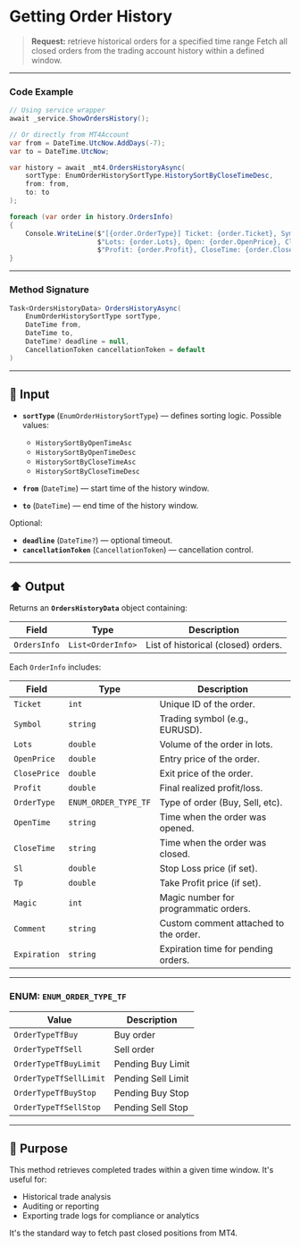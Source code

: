 # Getting Order History

> **Request:** retrieve historical orders for a specified time range
> Fetch all closed orders from the trading account history within a defined window.

---

### Code Example

```csharp
// Using service wrapper
await _service.ShowOrdersHistory();

// Or directly from MT4Account
var from = DateTime.UtcNow.AddDays(-7);
var to = DateTime.UtcNow;

var history = await _mt4.OrdersHistoryAsync(
    sortType: EnumOrderHistorySortType.HistorySortByCloseTimeDesc,
    from: from,
    to: to
);

foreach (var order in history.OrdersInfo)
{
    Console.WriteLine($"[{order.OrderType}] Ticket: {order.Ticket}, Symbol: {order.Symbol}, " +
                      $"Lots: {order.Lots}, Open: {order.OpenPrice}, Close: {order.ClosePrice}, " +
                      $"Profit: {order.Profit}, CloseTime: {order.CloseTime}");
}
```

---

### Method Signature

```csharp
Task<OrdersHistoryData> OrdersHistoryAsync(
    EnumOrderHistorySortType sortType,
    DateTime from,
    DateTime to,
    DateTime? deadline = null,
    CancellationToken cancellationToken = default
)
```

---

## 🔽 Input

* **`sortType`** (`EnumOrderHistorySortType`) — defines sorting logic. Possible values:

  * `HistorySortByOpenTimeAsc`
  * `HistorySortByOpenTimeDesc`
  * `HistorySortByCloseTimeAsc`
  * `HistorySortByCloseTimeDesc`

* **`from`** (`DateTime`) — start time of the history window.

* **`to`** (`DateTime`) — end time of the history window.

Optional:

* **`deadline`** (`DateTime?`) — optional timeout.
* **`cancellationToken`** (`CancellationToken`) — cancellation control.

---

## ⬆️ Output

Returns an **`OrdersHistoryData`** object containing:

| Field        | Type              | Description                         |
| ------------ | ----------------- | ----------------------------------- |
| `OrdersInfo` | `List<OrderInfo>` | List of historical (closed) orders. |

Each `OrderInfo` includes:

| Field        | Type                 | Description                           |
| ------------ | -------------------- | ------------------------------------- |
| `Ticket`     | `int`                | Unique ID of the order.               |
| `Symbol`     | `string`             | Trading symbol (e.g., EURUSD).        |
| `Lots`       | `double`             | Volume of the order in lots.          |
| `OpenPrice`  | `double`             | Entry price of the order.             |
| `ClosePrice` | `double`             | Exit price of the order.              |
| `Profit`     | `double`             | Final realized profit/loss.           |
| `OrderType`  | `ENUM_ORDER_TYPE_TF` | Type of order (Buy, Sell, etc).       |
| `OpenTime`   | `string`             | Time when the order was opened.       |
| `CloseTime`  | `string`             | Time when the order was closed.       |
| `Sl`         | `double`             | Stop Loss price (if set).             |
| `Tp`         | `double`             | Take Profit price (if set).           |
| `Magic`      | `int`                | Magic number for programmatic orders. |
| `Comment`    | `string`             | Custom comment attached to the order. |
| `Expiration` | `string`             | Expiration time for pending orders.   |

---

### ENUM: `ENUM_ORDER_TYPE_TF`

| Value                  | Description        |
| ---------------------- | ------------------ |
| `OrderTypeTfBuy`       | Buy order          |
| `OrderTypeTfSell`      | Sell order         |
| `OrderTypeTfBuyLimit`  | Pending Buy Limit  |
| `OrderTypeTfSellLimit` | Pending Sell Limit |
| `OrderTypeTfBuyStop`   | Pending Buy Stop   |
| `OrderTypeTfSellStop`  | Pending Sell Stop  |

---

## 🎯 Purpose

This method retrieves completed trades within a given time window.
It's useful for:

* Historical trade analysis
* Auditing or reporting
* Exporting trade logs for compliance or analytics

It's the standard way to fetch past closed positions from MT4.
